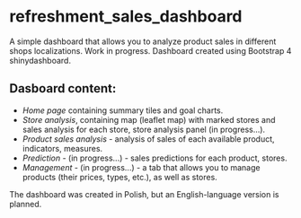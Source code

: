 # refreshment_sales_dashboard

A simple dashboard that allows you to analyze product sales in different shops localizations. Work in progress.
Dashboard created using Bootstrap 4 shinydashboard.

## Dasboard content:

- *Home page* containing summary tiles and goal charts.
- *Store analysis*, containing map (leaflet map) with marked stores and sales analysis for each store, store analysis panel (in progress...).
- *Product sales analysis* - analysis of sales of each available product, indicators, measures.
- *Prediction* - (in progress...) - sales predictions for each product, stores.
- *Management* - (in progress...) - a tab that allows you to manage products (their prices, types, etc.), as well as stores.

The dashboard was created in Polish, but an English-language version is planned.
